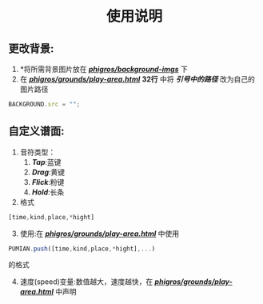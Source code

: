 # <center>使用说明</center>
## 更改背景:
1. \*将所需背景图片放在 ***[phigros/background-imgs]()*** 下
2. 在 ***[phigros/grounds/play-area.html]()*** **32行** 中将 ***引号中的路径*** 改为自己的图片路径
```javaScript
BACKGROUND.src = "";
```
## 自定义谱面:
1. 音符类型：
    1. ***Tap***:蓝键
    2. ***Drag***:黄键
    3. ***Flick***:粉键
    4. ***Hold***:长条
2. 格式
```javaScript
[time,kind,place,*hight]
```
3. 使用:在 ***[phigros/grounds/play-area.html]()*** 中使用
```javaScript
PUMIAN.push([time,kind,place,*hight],...)
```
的格式

4. 速度(speed)变量:数值越大，速度越快，在 ***[phigros/grounds/play-area.html]()*** 中声明